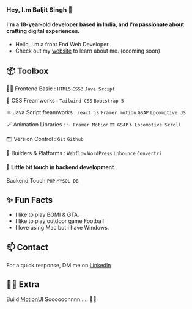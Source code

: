  ### Hey, I.m Baljit Singh 👋
 #### I'm a 18-year-old developer based in India, and I'm passionate about crafting digital experiences.

  * Hello, I.m a front End Web Developer.
  * Check out my [website](https://coderbaljit.github.io/My-Portfolio/) to learn about me. (cooming soon)

 ## 📦 Toolbox
 🧑‍💻 Frontend Basic : `HTML5` `CSS3` `Java Srcipt`<br>
 
 🎨 CSS Freamworks : `Tailwind CSS` `Bootstrap 5`<br>
 
 ⚛️ Java Script freamworks : `react js`  `Framer motion` `GSAP` `Locomotive JS` <br>

 🪄 Animation Libraries : `✨ Framer Motion` `🎞️ GSAP` `🌀 Locomotive Scroll` <br>

 🗂️ Version Control : `Git` `Github` <br>

 🧱 Builders & Platforms : `Webflow` `WordPress` `Unbounce` `Convertri`

 #### 🧐 Little bit touch in backend development 
 Backend Touch `PHP` `MYSQL DB` 

 ## ✨ Fun Facts
   * I like to play BGMI & GTA.
   * I like to play outdoor game Football
   * I love using Mac but i have Windows.

## 📫 Contact
For a quick response, DM me on [Linkedln](https://www.linkedin.com/in/baljitsingh2005)  

## 👨‍💻 Extra 
Build [MotionUI](https://motionui.in) Soooooonnnn..... 👨‍💻

